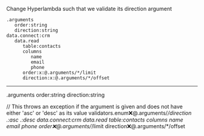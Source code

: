 Change Hyperlambda such that we validate its direction argument

```hyperlambda
.arguments
   order:string
   direction:string
data.connect:crm
   data.read
      table:contacts
      columns
         name
         email
         phone
      order:x:@.arguments/*/limit
      direction:x:@.arguments/*/offset
```
---
.arguments
   order:string
   direction:string

// This throws an exception if the argument is given and does not have either 'asc' or 'desc' as its value
validators.enum:x:@.arguments/*/direction
   .:asc
   .:desc
data.connect:crm
   data.read
      table:contacts
      columns
         name
         email
         phone
      order:x:@.arguments/*/limit
      direction:x:@.arguments/*/offset
